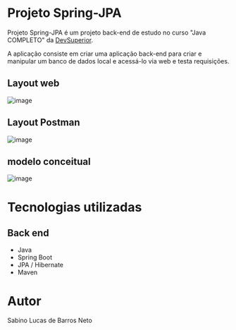 # Projeto Spring-JPA
Projeto Spring-JPA é um projeto back-end de estudo no curso "Java COMPLETO" da [DevSuperior](https://devsuperior.com "Site da DevSuperior").

A aplicação consiste em criar uma aplicação back-end para criar e manipular um banco de dados local e acessá-lo via web e testa requisições. 

## Layout web
![image](https://github.com/user-attachments/assets/1e44fa90-cb1a-4563-8f7b-a9f642f56d9b)

## Layout Postman

![image](https://github.com/user-attachments/assets/8c815a95-eb48-4fe4-bf79-2f63c1de2ad7)

## modelo conceitual

![image](https://github.com/user-attachments/assets/ed39bbdf-1655-4c82-9ac1-6ae075a8e06c)

# Tecnologias utilizadas
## Back end
- Java
- Spring Boot
- JPA / Hibernate
- Maven

# Autor

Sabino Lucas de Barros Neto
